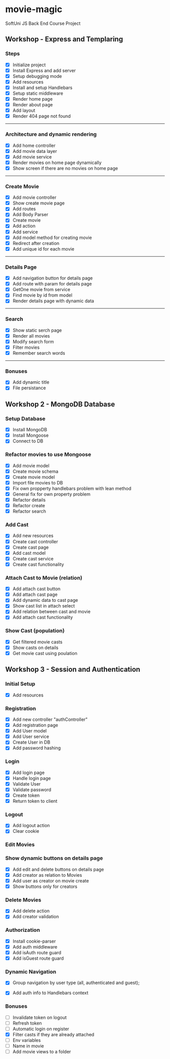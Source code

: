 # movie-magic
SoftUni JS Back End Course Project

## Workshop - Express and Templaring

### Steps
 - [x] Initialize project
 - [x] Install Express and add server
 - [x] Setup debugging mode
 - [x] Add resources
 - [x] Install and setup Handlebars
 - [x] Setup static middleware
 - [x] Render home page
 - [x] Render about page
 - [x] Add layout
 - [x] Render 404 page not found
 ---
 ### Architecture and dynamic rendering
 - [x] Add home controller
 - [x] Add movie data layer
 - [x] Add movie service
 - [x] Render movies on home page dynamically
 - [x] Show screen if there are no movies on home page
 ---
 ### Create Movie
 - [x] Add movie controller
 - [x] Show create movie page
 - [x] Add routes
 - [x] Add Body Parser
 - [x] Create movie
  - [x] Add action
  - [x] Add service
  - [x] Add model method for creating movie
 - [x] Redirect after creation
 - [x] Add unique id for each movie
 ---
 ### Details Page
 - [x] Add navigation button for details page
 - [x] Add route with param for details page
 - [x] GetOne movie from service
 - [x] Find movie by id from model
 - [x] Render details page with dynamic data
 ---
 ### Search
 - [x] Show static serch page
 - [x] Render all movies
 - [x] Modify search form
 - [x] Filter movies
 - [x] Remember search words
 ---
### Bonuses
 - [x] Add dynamic title
 - [x] File persistance

## Workshop 2 - MongoDB Database

### Setup Database
 - [x] Install MongoDB
 - [x] Install Mongoose
 - [x] Connect to DB
 
 ### Refactor movies to use Mongoose
 - [x] Add movie model
  - [x] Create movie schema
  - [x] Create movie model
 - [x] Import file movies to DB
 - [X] Fix own propperty handlebars problem with lean method
 - [x] General fix for own property problem
 - [x] Refactor details
 - [x] Refactor create
 - [x] Refactor search

 ### Add Cast
 - [x] Add new resources
 - [x] Create cast controller
 - [x] Create cast page
 - [x] Add cast model
 - [x] Create cast service
 - [x] Create cast functionality

 ### Attach Cast to Movie (relation)
 - [x] Add attach cast button
 - [x] Add attach cast page
 - [x] Add dynamic data to cast page
 - [x] Show cast list in attach select
 - [x] Add relation between cast and movie
 - [x] Add attach cast functionality

 ### Show Cast (population)
 - [x] Get filtered movie casts
 - [x] Show casts on details
 - [x] Get movie cast using poulation

 ## Workshop 3 - Session and Authentication
 
 ### Initial Setup
 - [x] Add resources

 ### Registration
 - [x] Add new controller "authController"
 - [x] Add registration page
 - [x] Add User model
 - [x] Add User service
 - [x] Create User in DB
 - [x] Add password hashing

 ### Login
 - [x] Add login page
 - [x] Handle login page
  - [x] Validate User
  - [x] Validate password
  - [x] Create token
  - [x] Return token to client

 ### Logout
 - [x] Add logout action
 - [x] Clear cookie

 ### Edit Movies

 ### Show dynamic buttons on details page
 - [x] Add edit and delete buttons on details page
 - [x] Add creator as relation to Movies
 - [x] Add user as creator on movie create
 - [x] Show buttons only for creators

 ### Delete Movies
 - [x] Add delete action
 - [x] Add creator validation

 ### Authorization
 - [x] Install cookie-parser
 - [x] Add auth middleware
 - [x] Add isAuth route guard
 - [x] Add isGuest route guard

 ### Dynamic Navigation
 - [x] Group navigation by user type (all, authenticated and guest);
 - [x] Add auth info to Handlebars context


 ### Bonuses
 - [ ] Invalidate token on logout
 - [ ] Refresh token
 - [ ] Automatic login on register
 - [x] Filter casts if they are already attached
 - [ ] Env variables
 - [ ] Name in movie
 - [ ] Add movie views to a folder